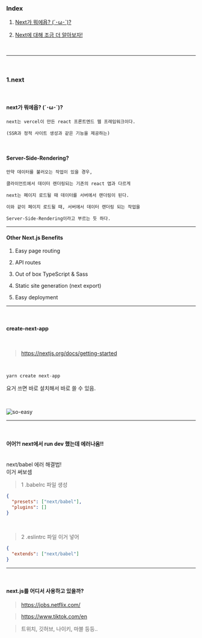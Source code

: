 ### Index

1. [Next가 뭐에욥? (´･ω･`)?](#1.-next?)

2. <a href="https://github.com/onlyhappiness/next-js-study/tree/main/next-intro#readme">Next에 대해 조금 더 알아보자!</a>

<br>

---

<br>

### 1.next

<br>

#### next가 뭐에욥? (´･ω･`)?

```
next는 vercel이 만든 react 프론트엔드 웹 프레임워크이다.

(SSR과 정적 사이트 생성과 같은 기능을 제공하는)
```

<br>

#### Server-Side-Rendering?

```
만약 데이터를 불러오는 작업이 있을 경우,

클라이언트에서 데이터 렌더링되는 기존의 react 앱과 다르게

next는 페이지 로드될 때 데이터를 서버에서 랜더링이 된다.

이와 같이 페이지 로드될 때, 서버에서 데이터 랜더링 되는 작업을

Server-Side-Rendering이라고 부르는 듯 하다.
```

---

#### Other Next.js Benefits

1. Easy page routing

2. API routes

3. Out of box TypeScript & Sass

4. Static site generation (next export)

5. Easy deployment

---

<br>

#### create-next-app

<br>

> https://nextjs.org/docs/getting-started

<br>

```javascript
yarn create next-app
```

요거 쓰면 바로 설치해서 바로 쓸 수 있음.

<br>

![so-easy](https://user-images.githubusercontent.com/79133968/158399374-f05ef39a-25ff-4da8-a3d9-724f79398329.jpg)

---

<br>

#### 어어?! next에서 run dev 했는데 에러나옴!!

<br>
next/babel 에러 해결법! <br>
이거 써보셈

<br>

> 1 .babelrc 파일 생성

```json
{
  "presets": ["next/babel"],
  "plugins": []
}
```

<br>

> 2 .eslintrc 파일 이거 넣어

```json
{
  "extends": ["next/babel"]
}
```

---

<br>

#### next.js를 어디서 사용하고 있을까?

> https://jobs.netflix.com/

> https://www.tiktok.com/en

> 트위치, 깃허브, 나이키, 마블 등등..

<br>
